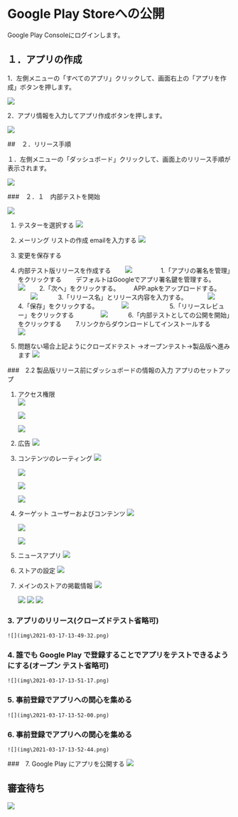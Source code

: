 # Google Play Storeへの公開

Google Play Consoleにログインします。

## １．アプリの作成

1．左側メニューの「すべてのアプリ」クリックして、画面右上の「アプリを作成」ボタンを押します。

![](img\2021-03-17-11-37-52.png)

2．アプリ情報を入力してアプリ作成ボタンを押します。

![](img\2021-03-17-11-40-54.png)


##　２．リリース手順

１．左側メニューの「ダッシュボード」クリックして、画面上のリリース手順が表示されます。

![](img\2021-03-17-11-45-46.png)

###　２．１　内部テストを開始

![](img\2021-03-17-11-48-02.png)

1. テスターを選択する
   ![](img\2021-03-17-11-50-11.png)
   
2. メーリング リストの作成
   emailを入力する
   ![](img\2021-03-17-11-51-32.png)

3. 変更を保存する
   
4. 内部テスト版リリースを作成する
　　![](img\2021-03-17-12-06-41.png)
　　
　　1.「アプリの署名を管理」をクリックする
　　デフォルトはGoogleでアプリ署名鍵を管理する。
　　![](img\2021-03-17-12-12-53.png)
　　2.「次へ」をクリックする。
　　APP.apkをアップロードする。
　　![](img\2021-03-17-12-16-20.png)　
　　3.「リリース名」とリリース内容を入力する。
　　　![](img\2021-03-17-12-17-06.png)
　　4.「保存」をクリックする。　
　　　![](img\2021-03-17-12-19-10.png)
　　　　
　　5.「リリースレビュー」をクリックする　
　　　![](img\2021-03-17-12-19-54.png)　
　　6.「内部テストとしての公開を開始」をクリックする
　　7.リンクからダウンロードしてインストールする
　　　![](img\2021-03-17-13-19-41.png)

5. 問題ない場合上記ようにクローズドテスト
   →オープンテスト→製品版へ進みます
   ![](img\2021-03-17-13-25-28.png)


###　2.2 製品版リリース前にダッシュボードの情報の入力
   アプリのセットアップ
1. アクセス権限   
    ![](img\2021-03-17-13-35-18.png)

    ![](img\2021-03-17-13-35-49.png)

    ![](img\2021-03-17-13-36-39.png)

2. 広告
   ![](img\2021-03-17-13-38-34.png)

3. コンテンツのレーティング
    ![](img\2021-03-17-13-39-17.png)

    ![](img\2021-03-17-13-40-20.png)

    ![](img\2021-03-17-13-41-11.png)

    ![](img\2021-03-17-13-41-41.png)

4. ターゲット ユーザーおよびコンテンツ
    ![](img\2021-03-17-13-43-11.png)

    ![](img\2021-03-17-13-43-58.png)

    ![](img\2021-03-17-13-44-16.png)

5. ニュースアプリ
    ![](img\2021-03-17-13-45-01.png)

6. ストアの設定
    ![](img\2021-03-17-13-46-19.png)

7. メインのストアの掲載情報
    ![](img\2021-03-17-13-47-05.png)

    ![](img\2021-03-17-13-47-23.png)
    ![](img\2021-03-17-13-47-57.png)
    ![](img\2021-03-17-13-48-14.png)

### 3. アプリのリリース(クローズドテスト省略可)

    ![](img\2021-03-17-13-49-32.png)    

### 4. 誰でも Google Play で登録することでアプリをテストできるようにする(オープン テスト省略可)
    ![](img\2021-03-17-13-51-17.png)

### 5. 事前登録でアプリへの関心を集める
    ![](img\2021-03-17-13-52-00.png)

### 6. 事前登録でアプリへの関心を集める
    ![](img\2021-03-17-13-52-44.png)

###　7. Google Play にアプリを公開する
    ![](img\2021-03-17-13-53-36.png)

## 審査待ち

![](img\2021-03-17-14-02-44.png)

